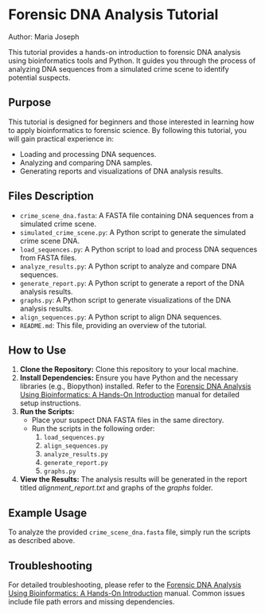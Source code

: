 # Forensic DNA Analysis Tutorial

Author: Maria Joseph

This tutorial provides a hands-on introduction to forensic DNA analysis using bioinformatics tools and Python. It guides you through the process of analyzing DNA sequences from a simulated crime scene to identify potential suspects.

## Purpose

This tutorial is designed for beginners and those interested in learning how to apply bioinformatics to forensic science. By following this tutorial, you will gain practical experience in:

-   Loading and processing DNA sequences.
-   Analyzing and comparing DNA samples.
-   Generating reports and visualizations of DNA analysis results.

## Files Description

-   `crime_scene_dna.fasta`: A FASTA file containing DNA sequences from a simulated crime scene.
-   `simulated_crime_scene.py`: A Python script to generate the simulated crime scene DNA.
-   `load_sequences.py`: A Python script to load and process DNA sequences from FASTA files.
-   `analyze_results.py`: A Python script to analyze and compare DNA sequences.
-   `generate_report.py`: A Python script to generate a report of the DNA analysis results.
-   `graphs.py`: A Python script to generate visualizations of the DNA analysis results.
-   `align_sequences.py`: A Python script to align DNA sequences.
-   `README.md`: This file, providing an overview of the tutorial.

## How to Use

1.  **Clone the Repository:** Clone this repository to your local machine.
2.  **Install Dependencies:** Ensure you have Python and the necessary libraries (e.g., Biopython) installed. Refer to the [Forensic DNA Analysis Using Bioinformatics: A Hands-On Introduction](https://github.com/mjosewings/Forensic-DNA-Analysis-Tutorial/blob/main/Forensic%20DNA%20Analysis%20Using%20Bioinformatics-%20A%20Hands-On%20Introduction.pdf) manual for detailed setup instructions.
3.  **Run the Scripts:**
    -   Place your suspect DNA FASTA files in the same directory.
    -   Run the scripts in the following order:
        1.  `load_sequences.py`
        2.  `align_sequences.py`
        3.  `analyze_results.py`
        4.  `generate_report.py`
        5.  `graphs.py`
4.  **View the Results:** The analysis results will be generated in the report titled *alignment_report.txt* and graphs of the *graphs* folder.

## Example Usage

To analyze the provided `crime_scene_dna.fasta` file, simply run the scripts as described above.

## Troubleshooting

For detailed troubleshooting, please refer to the [Forensic DNA Analysis Using Bioinformatics: A Hands-On Introduction](https://github.com/mjosewings/Forensic-DNA-Analysis-Tutorial/blob/main/Forensic%20DNA%20Analysis%20Using%20Bioinformatics-%20A%20Hands-On%20Introduction.pdf) manual. Common issues include file path errors and missing dependencies.


